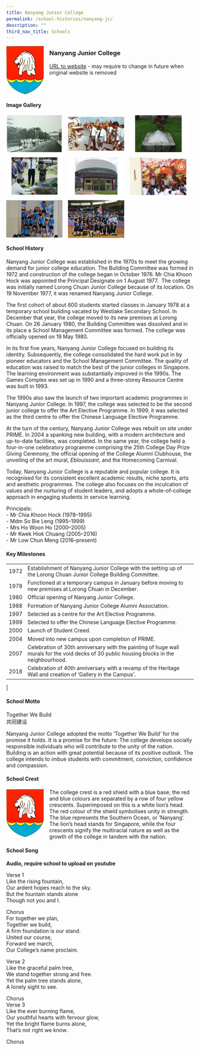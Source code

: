 ```yaml
---
title: Nanyang Junior College
permalink: /school-histories/nanyang-jc/
description: ""
third_nav_title: Schools
---
```

<img src="/images/nanyangjc1.jpg" style="width:20%;margin-right:15px;" align = "left">

### **Nanyang Junior College**
[URL to website](https://nanyangjc.moe.edu.sg/) - may require to change in future when original website is removed

<br clear="left">

#### **Image Gallery**

<p><a href="https://staging.d1yxymztqoj7qn.amplifyapp.com/images/pic.jpg">  
<img src="/images/nanyangjc2.jpg" style="width:30%;margin-right:15px;" align = "left">
</a></p>

<p><a href="https://staging.d1yxymztqoj7qn.amplifyapp.com/images/pic.jpg">  
<img src="/images/nanyangjc3.jpg" style="width:30%;margin-right:15px;" align = "left">
</a></p>

<p><a href="https://staging.d1yxymztqoj7qn.amplifyapp.com/images/pic.jpg">  
<img src="/images/nanyangjc4.jpg" style="width:30%;margin-right:15px;" align = "left">
</a></p>

<br clear="left">

<p><a href="https://staging.d1yxymztqoj7qn.amplifyapp.com/images/pic.jpg">  
<img src="/images/nanyangjc5.jpg" style="width:30%;margin-right:15px;" align = "left">
</a></p>

<p><a href="https://staging.d1yxymztqoj7qn.amplifyapp.com/images/pic.jpg">  
<img src="/images/nanyangjc6.jpg" style="width:30%;margin-right:15px;" align = "left">
</a></p>

<p><a href="https://staging.d1yxymztqoj7qn.amplifyapp.com/images/pic.jpg">  
<img src="/images/nanyangjc7.jpg" style="width:30%;margin-right:15px;" align = "left">
</a></p>

<br clear="left">

<p><a href="https://staging.d1yxymztqoj7qn.amplifyapp.com/images/pic.jpg">  
<img src="/images/nanyangjc8.jpg" style="width:30%;margin-right:15px;" align = "left">
</a></p>

<p><a href="https://staging.d1yxymztqoj7qn.amplifyapp.com/images/pic.jpg">  
<img src="/images/nanyangjc9.jpg" style="width:30%;margin-right:15px;" align = "left">
</a></p>

<br clear="left">

#### **School History**
Nanyang Junior College was established in the 1970s to meet the growing demand for junior college education. The Building Committee was formed in 1972 and construction of the college began in October 1976. Mr Chia Khoon Hock was appointed the Principal Designate on 1 August 1977.  The college was initially named Lorong Chuan Junior College because of its location. On 19 November 1977, it was renamed Nanyang Junior College.

The first cohort of about 600 students started classes in January 1978 at a temporary school building vacated by Westlake Secondary School. In December that year, the college moved to its new premises at Lorong Chuan. On 26 January 1980, the Building Committee was dissolved and in its place a School Management Committee was formed. The college was officially opened on 19 May 1980.

In its first five years, Nanyang Junior College focused on building its identity. Subsequently, the college consolidated the hard work put in by pioneer educators and the School Management Committee. The quality of education was raised to match the best of the junior colleges in Singapore. The learning environment was substantially improved in the 1990s. The Games Complex was set up in 1990 and a three-storey Resource Centre was built in 1993.

The 1990s also saw the launch of two important academic programmes in Nanyang Junior College. In 1997, the college was selected to be the second junior college to offer the Art Elective Programme. In 1999, it was selected as the third centre to offer the Chinese Language Elective Programme.

At the turn of the century, Nanyang Junior College was rebuilt on site under PRIME. In 2004 a spanking new building, with a modern architecture and up-to-date facilities, was completed. In the same year, the college held a four-in-one celebratory programme comprising the 25th College Day Prize Giving Ceremony, the official opening of the College Alumni Clubhouse, the unveiling of the art mural, _Eblouissant_, and the Homecoming Carnival.

Today, Nanyang Junior College is a reputable and popular college. It is recognised for its consistent excellent academic results, niche sports, arts and aesthetic programmes. The college also focuses on the inculcation of values and the nurturing of student leaders, and adopts a whole-of-college approach in engaging students in service learning.

Principals:<br>
\- Mr Chia Khoon Hock (1978–1995)<br>
\- Mdm So Bie Leng (1995–1999)<br>
\- Mrs Ho Woon Ho (2000–2005)<br>
\- Mr Kwek Hiok Chuang (2005–2016)<br>
\- Mr Low Chun Meng (2016–present)

#### **Key Milestones**

|  |  |
|:---:|---|
| 1972 | Establishment of Nanyang Junior College with the setting up of the Lorong Chuan Junior College Building Committee. |
| 1978 | Functioned at a temporary campus in January before moving to new premises at Lorong Chuan in December. |
| 1980 | Official opening of Nanyang Junior College. |
| 1988 | Formation of Nanyang Junior College Alumni Association. |
| 1997 | Selected as a centre for the Art Elective Programme. |
| 1999 | Selected to offer the Chinese Language Elective Programme. |
| 2000 | Launch of Student Creed. |
| 2004 | Moved into new campus upon completion of PRIME. |
| 2007 | Celebration of 30th anniversary with the painting of huge wall murals for the void decks of 30 public housing blocks in the neighbourhood. |
| 2018 | Celebration of 40th anniversary with a revamp of the Heritage Wall and creation of ‘Gallery in the Campus’. |
|

#### **School Motto**
Together We Build<br>
共同建设

Nanyang Junior College adopted the motto ‘Together We Build’ for the promise it holds. It is a promise for the future: The college develops socially responsible individuals who will contribute to the unity of the nation. Building is an action with great potential because of its positive outlook. The college intends to imbue students with commitment, conviction, confidence and compassion.

#### **School Crest**
<img src="/images/nanyangjc1.jpg" style="width:20%;margin-right:15px;" align = "left">

The college crest is a red shield with a blue base; the red and blue colours are separated by a row of four yellow crescents. Superimposed on this is a white lion’s head. The red colour of the shield symbolises unity in strength. The blue represents the Southern Ocean, or ‘Nanyang’. The lion’s head stands for Singapore, while the four crescents signify the multiracial nature as well as the growth of the college in tandem with the nation.

#### **School Song**
**Audio, require school to upload on youtube**

Verse 1<br>
Like the rising fountain,<br>
Our ardent hopes reach to the sky.<br>
But the fountain stands alone<br>
Though not you and I.

Chorus<br>
For together we plan,<br>
Together we build,<br>
A firm foundation is our stand.<br>
United our course,<br>
Forward we march,<br>
Our College’s name proclaim.

Verse 2<br>
Like the graceful palm tree,<br>
We stand together strong and free.<br>
Yet the palm tree stands alone,<br>
A lonely sight to see.

Chorus<br>
Verse 3<br>
Like the ever burning flame,<br>
Our youthful hearts with fervour glow,<br>
Yet the bright flame burns alone,<br>
That’s not right we know.
  
Chorus